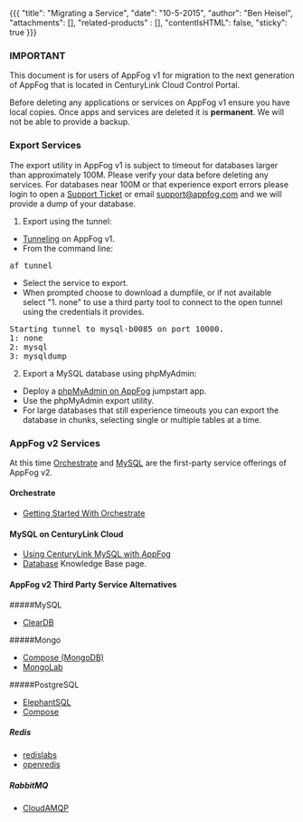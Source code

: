 {{{
  "title": "Migrating a Service",
  "date": "10-5-2015",
  "author": "Ben Heisel",
  "attachments": [],
  "related-products" : [],
  "contentIsHTML": false,
  "sticky": true
}}}

### IMPORTANT

This document is for users of AppFog v1 for migration to the next generation of AppFog that is located in CenturyLink Cloud Control Portal.

Before deleting any applications or services on AppFog v1 ensure you have local copies. Once apps and services are deleted it is **permanent**. We will not be able to provide a backup.


### Export Services
The export utility in AppFog v1 is subject to timeout for databases larger than approximately 100M. Please verify your data before deleting any services. For databases near 100M or that experience export errors please login to open a [Support Ticket](https://support.appfog.com/tickets/new) or email support@appfog.com and we will provide a dump of your database.

1. Export using the tunnel:
  * [Tunneling](service-database-content-management-tunneling.md) on AppFog v1.
  * From the command line:
<pre>af tunnel</pre>
  * Select the service to export.
  * When prompted choose to download a dumpfile, or if not available select "1. none" to use a third party tool to connect to the open tunnel using the credentials it provides.
<pre>Starting tunnel to mysql-b0085 on port 10000.
1: none
2: mysql
3: mysqldump
</pre>
2. Export a MySQL database using phpMyAdmin:
  * Deploy a [phpMyAdmin on AppFog](phpmyadmin-on-appfog.md) jumpstart app.
  * Use the phpMyAdmin export utility.
  * For large databases that still experience timeouts you can export the database in chunks, selecting single or multiple tables at a time.

### AppFog v2 Services
At this time [Orchestrate](https://orchestrate.io/) and [MySQL](https://www.ctl.io/dbaas/) are the first-party service offerings of AppFog v2.

#### Orchestrate
* [Getting Started With Orchestrate](https://orchestrate.io/docs)

#### MySQL on CenturyLink Cloud
* [Using CenturyLink MySQL with AppFog](../appfog/using-ctl-mysql-with-appfog-apps.md)
* [Database](../database/#1.md) Knowledge Base page.

#### AppFog v2 Third Party Service Alternatives

#####MySQL
* [ClearDB](https://www.cleardb.com/)

#####Mongo
* [Compose (MongoDB)](https://www.compose.io/)
* [MongoLab](https://mongolab.com/)

#####PostgreSQL
* [ElephantSQL](http://www.elephantsql.com/)
* [Compose](https://www.compose.io/)

##### Redis
* [redislabs](https://redislabs.com/)
* [openredis](https://openredis.com/)

##### RabbitMQ
* [CloudAMQP](https://www.cloudamqp.com/)
